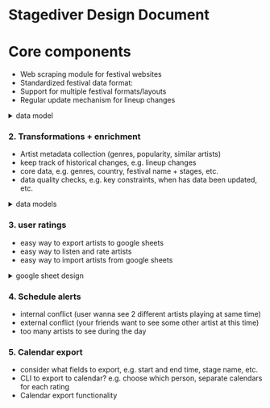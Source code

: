 # Stagediver Design Document

# Core components
- Web scraping module for festival websites
- Standardized festival data format:
- Support for multiple festival formats/layouts
- Regular update mechanism for lineup changes

<details closed>
<summary>data model</summary>

| Field          | Type     | Required | Description                                    |
| -------------- | -------- | -------- | ---------------------------------------------- |
| festival_name  | string   | y        | ref: parent festival                   |
| artist_name    | string   | y        | Official artist/band name                      |
| stage_name     | string   | y        | Performance location                           |
| start_ts       | datetime | y        | Performance start (ISO 8601)                   |
| end_ts         | datetime | y        | Performance end (ISO 8601)                     |
| social_links   | map      | n        | Map of platform name to profile URL            |
| bio_short      | string   | n        | 1-2 sentence description                       |
| bio_long       | string   | n        | Full artist biography                          |
| country_code   | string   | n        | Artist's origin country (ISO 3166-1)           |
| scrape_url     | string   | n        | URL where data was scraped from                |
| scrape_ts      | datetime | n        | When the record was last modified              |
| other_data     | map      | n        | misc. data, e.g. used for later llm enrichment |

</details>

### 2. Transformations + enrichment
- Artist metadata collection (genres, popularity, similar artists)
- keep track of historical changes, e.g. lineup changes
- core data, e.g. genres, country, festival name + stages, etc.
- data quality checks, e.g. key constraints, when has data been updated, etc.

<details closed>
<summary>data models</summary>

| Entity      | Field              | Type     | Required | Description                          |
| ----------- | ------------------ | -------- | -------- | ------------------------------------ |
| Festival    | id                 | uuid     | y        | Primary key                          |
|             | name               | string   | y        | Festival name                        |
|             | location           | string   | y        | City, Country                        |
|             | website            | string   | y        | Official festival website            |
|             | created_at         | datetime | y        | Record creation timestamp            |
|             | updated_at         | datetime | y        | Last update timestamp                |
| Stage       | id                 | uuid     | y        | Primary key                          |
|             | festival_id        | uuid     | y        | ref: festival                        |
|             | name               | string   | y        | Stage name                           |
|             | capacity           | int      | n        | Maximum audience capacity            |
|             | location           | string   | n        | GPS coordinates or relative location |
|             | created_at         | datetime | y        | Record creation timestamp            |
|             | updated_at         | datetime | y        | Last update timestamp                |
| Artist      | id                 | uuid     | y        | Primary key                          |
|             | name               | string   | y        | Artist/band name                     |
|             | genres             | string[] | n        | Musical genres                       |
|             | vibes              | string   | n        | enum: Mood (e.g. moshpit, hangover)  |
|             | similar_to         | string[] | n        | list of  similar artists             |
|             | country_code       | string   | n        | ISO 3166-1 country code              |
|             | social_links       | map      | n        | Platform to URL mapping              |
|             | bio_short          | string   | n        | Brief description                    |
|             | bio_long           | string   | n        | Full biography                       |
|             | created_at         | datetime | y        | Record creation timestamp            |
|             | updated_at         | datetime | y        | Last update timestamp                |
| Performance | id                 | uuid     | y        | Primary key                          |
|             | festival_id        | uuid     | y        | ref: festival                        |
|             | artist_id          | uuid     | y        | ref: artist                          |
|             | stage_id           | uuid     | y        | ref: stage                           |
|             | start_ts           | datetime | y        | Performance start time               |
|             | end_ts             | datetime | y        | Performance end time                 |
|             | valid_from         | datetime | y        | When this version becomes valid      |
|             | valid_to           | datetime | n        | When this version becomes invalid    |
|             | is_cancelled       | boolean  | y        | Whether performance is cancelled     |
|             | created_at         | datetime | y        | Record creation timestamp            |
|             | scraper_version_id | uuid     | y        | ref: scraper version                 |
| Rating      | id                 | uuid     | y        | Primary key                          |
|             | user_id            | uuid     | y        | ref: user                            |
|             | artist_id          | uuid     | y        | ref: artist                          |
|             | festival_id        | uuid     | y        | ref: festival                        |
|             | score              | int      | y        | Rating score (1-10)                  |
|             | notes              | string   | n        | User notes about artist              |
|             | created_at         | datetime | y        | Record creation timestamp            |
|             | updated_at         | datetime | y        | Last update timestamp                |

notes:
- use [nanoid](https://github.com/puyuan/py-nanoid) instead of uuid
- update data model, e.g. start and end date for festivals, what stages are there which years, etc.

</details>

### 3. user ratings
- easy way to export artists to google sheets
- easy way to listen and rate artists
- easy way to import artists from google sheets

<details closed>
<summary>google sheet design</summary>

## Festival Rating System in Google Sheets

### 1. Artists Sheet
Stores the list of artists with unique IDs.

| Artist ID | Artist Name |
| --------- | ----------- |
| 1         | Band A      |
| 2         | Band B      |
| 3         | Band C      |

### 2. Ratings Sheet
Users rate artists on a scale (e.g., 1-10). Each user gets a column.

| Artist ID | Artist Name | User 1 | User 2 | User 3 |
| --------- | ----------- | ------ | ------ | ------ |
| 1         | Band A      | 7      | 8      | 6      |
| 2         | Band B      | 9      | 6      | 7      |
| 3         | Band C      | 5      | 7      | 8      |

### 5. CSV Export Sheet
Formats data for easy CSV export and Python processing.

| Artist ID | Artist Name | User   | Score |
| --------- | ----------- | ------ | ----- |
| 1         | Band A      | User 1 | 7     |
| 1         | Band A      | User 2 | 8     |
| 2         | Band B      | User 1 | 9     |

Using `FLATTEN()`:
```excel
=FLATTEN(Ratings!A2:A & "|" & Ratings!B2:B & "|" & Ratings!C1:E1 & "|" & Ratings!C2:E)
```

### Design Summary
- **Artists Sheet**: Stores artists with unique IDs.
- **Ratings Sheet**: Users rate artists in a structured format.
- **CSV Export Sheet**: Flattens data for export and Python processing.
- **Ease of Use**: Allows dynamic user additions and simple data exports.

Data can be exported via **File > Download > CSV** for further analysis in Python.

</details>

### 4. Schedule alerts
- internal conflict (user wanna see 2 different artists playing at same time)
- external conflict (your friends want to see some other artist at this time)
- too many artists to see during the day


### 5. Calendar export
- consider what fields to export, e.g. start and end time, stage name, etc.
- CLI to export to calendar? e.g. choose which person, separate calendars for each rating
- Calendar export functionality
